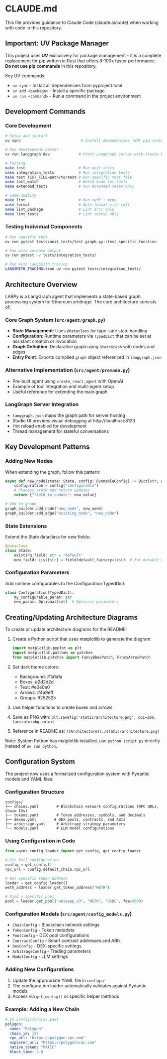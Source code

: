 # CLAUDE.md

This file provides guidance to Claude Code (claude.ai/code) when working with code in this repository.

## Important: UV Package Manager

This project uses **UV** exclusively for package management - it is a complete replacement for pip written in Rust that offers 8-100x faster performance. **Do not use pip commands** in this repository.

Key UV commands:
- `uv sync` - Install all dependencies from pyproject.toml
- `uv add <package>` - Install a specific package
- `uv run <command>` - Run a command in the project environment

## Development Commands

### Core Development
```bash
# Setup and install
uv sync                           # Install dependencies (NOT pip install)

# Run development server
uv run langgraph dev             # Start LangGraph server with Studio UI

# Testing
make test                        # Run unit tests
make integration_tests           # Run integration tests
make test TEST_FILE=path/to/test # Run specific test file
make test_watch                  # Watch mode for tests
make extended_tests              # Run extended tests only

# Code quality
make lint                        # Run ruff + mypy
make format                      # Auto-format with ruff
make lint_package                # Lint src/ only
make lint_tests                  # Lint tests/ only
```

### Testing Individual Components
```bash
# Run specific test
uv run pytest tests/unit_tests/test_graph.py::test_specific_function

# Run with verbose output
uv run pytest -v tests/integration_tests/

# Run with LangSmith tracing
LANGSMITH_TRACING=true uv run pytest tests/integration_tests/
```

## Architecture Overview

LARPy is a LangGraph agent that implements a state-based graph processing system for Ethereum arbitrage. The core architecture consists of:

### Core Graph System (`src/agent/graph.py`)
- **State Management**: Uses `@dataclass` for type-safe state handling
- **Configuration**: Runtime parameters via `TypedDict` that can be set at assistant creation or invocation
- **Graph Definition**: Declarative graph using `StateGraph` with nodes and edges
- **Entry Point**: Exports compiled `graph` object referenced in `langgraph.json`

### Alternative Implementation (`src/agent/premade.py`)
- Pre-built agent using `create_react_agent` with OpenAI
- Example of tool integration and multi-agent setup
- Useful reference for extending the main graph

### LangGraph Server Integration
- `langgraph.json` maps the graph path for server hosting
- Studio UI provides visual debugging at http://localhost:8123
- Hot reload enabled for development
- Thread management for stateful conversations

## Key Development Patterns

### Adding New Nodes
When extending the graph, follow this pattern:
```python
async def new_node(state: State, config: RunnableConfig) -> Dict[str, Any]:
    configuration = config["configurable"]
    # Process state and return updates
    return {"field_to_update": new_value}

# Add to graph
graph_builder.add_node("new_node", new_node)
graph_builder.add_edge("existing_node", "new_node")
```

### State Extensions
Extend the State dataclass for new fields:
```python
@dataclass
class State:
    existing_field: str = "default"
    new_field: List[str] = field(default_factory=list)  # For mutable defaults
```

### Configuration Parameters
Add runtime configurables to the Configuration TypedDict:
```python
class Configuration(TypedDict):
    my_configurable_param: str
    new_param: Optional[int]  # Optional parameters
```

## Creating/Updating Architecture Diagrams

To create or update architecture diagrams for the README:

1. Create a Python script that uses matplotlib to generate the diagram:
   ```python
   import matplotlib.pyplot as plt
   import matplotlib.patches as patches
   from matplotlib.patches import FancyBboxPatch, FancyArrowPatch
   ```

2. Set dark theme colors:
   - Background: #1a1a1a
   - Boxes: #2d2d2d
   - Text: #e0e0e0
   - Arrows: #4a9eff
   - Groups: #252525

3. Use helper functions to create boxes and arrows
4. Save as PNG with: `plt.savefig('static/architecture.png', dpi=300, facecolor=bg_color)`
5. Reference in README as: `![Architecture](./static/architecture.png)`

Note: System Python has matplotlib installed, use `python script.py` directly instead of `uv run python`.

## Configuration System

The project now uses a formalized configuration system with Pydantic models and YAML files:

### Configuration Structure
```
configs/
├── chains.yaml        # Blockchain network configurations (RPC URLs, chain IDs)
├── tokens.yaml        # Token addresses, symbols, and decimals
├── dexes.yaml        # DEX pools, contracts, and ABIs
├── arbitrage.yaml     # Arbitrage strategy parameters
└── models.yaml        # LLM model configurations
```

### Using Configuration in Code
```python
from agent.config_loader import get_config, get_config_loader

# Get full configuration
config = get_config()
rpc_url = config.default_chain.rpc_url

# Get specific token address
loader = get_config_loader()
weth_address = loader.get_token_address("WETH")

# Find a specific pool
pool = loader.get_pool("uniswap_v3", "WETH", "USDC", fee=3000)
```

### Configuration Models (`src/agent/config_models.py`)
- `ChainConfig` - Blockchain network settings
- `TokenConfig` - Token metadata
- `PoolConfig` - DEX pool configurations
- `ContractConfig` - Smart contract addresses and ABIs
- `DexConfig` - DEX-specific settings
- `ArbitrageConfig` - Trading parameters
- `ModelConfig` - LLM settings

### Adding New Configurations
1. Update the appropriate YAML file in `configs/`
2. The configuration loader automatically validates against Pydantic models
3. Access via `get_config()` or specific helper methods

### Example: Adding a New Chain
```yaml
# In configs/chains.yaml
polygon:
  name: "Polygon"
  chain_id: 137
  rpc_url: "https://polygon-rpc.com"
  explorer_url: "https://polygonscan.com"
  native_token: "MATIC"
  block_time: 2.0
```